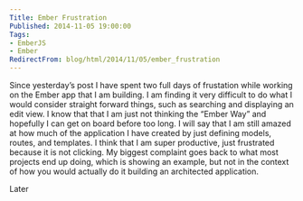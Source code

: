 ```yaml
---
Title: Ember Frustration
Published: 2014-11-05 19:00:00
Tags:
- EmberJS
- Ember
RedirectFrom: blog/html/2014/11/05/ember_frustration
---
```


Since yesterday’s post I have spent two full days of frustation while working on the Ember app that I am building. I am finding it very difficult to do what I would consider straight forward
things, such as searching and displaying an edit view. I know that that I am just not thinking the “Ember Way” and hopefully I can get on board before too long. I will say that I am still amazed
at how much of the application I have created by just defining models, routes, and templates. I think that I am super productive, just frustrated because it is not clicking. My biggest complaint goes back to what most projects end up doing, which is showing an example, but not in the context of how you would actually do it building an architected application.

Later
